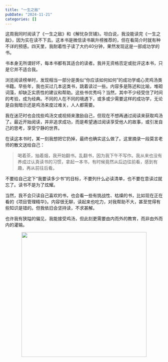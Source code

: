 ```yaml
---
title: "一生之敌"
pubDate: "2024-11-21"
categories: []
---
```


这周我同时阅读了《一生之敌》和《解忧杂货铺》。坦白说，我没能读完《一生之敌》，因为实在读不下去。这本书是微信读书飙升榜推荐的，但在看简介时就有种不详的预感。四天里，我耐着性子读了大约40分钟，果然发现这是一部成功学的书。

书本身无所谓好坏，每本书都有其适合的读者。我并无资格否定或批评这本书，只是它并不适合我。

浏览阅读榜单时，发现相当一部分是类似“你应该如何如何”的成功学或心灵鸡汤类书籍。早些年，我也买过几本这类书，跳着读过一些。内容多是陈述和比喻，堆砌词藻，却缺乏实质性的建议和帮助。这些书优秀吗？当然，其中不少经受住了时间的考验，成为经典。不同的人在不同的境遇下，或多或少需要这样的成功学，无论是自我暗示还是鸡汤来度过难关，人人都需要。

我在迷茫时也会找些鸡汤文或视频来激励自己，但现在不想再通过阅读来获取鸡汤了。最近开始阅读，并非追求成功，而是希望通过阅读享受他人的故事，或引发自己的思考，享受宁静的世界。

在读这本书时，某一刻我想把它扔掉，最终也确实这么做了。这里摘录一段莫言老师的散文送给自己：

> 喝着茶，抽着烟，我开始翻书。乱翻书，因为我下午不写作。我从来也没有养成过认真读书的习惯，拿起一本书，有时候竟然从后边往前看，感到有趣，再从前往后看。

不要给自己定下“我要读多少书”的目标，不要列什么必读清单，也不要在意读过就忘了。读书不是为了炫耀。

当然，我不会只读自己喜欢的书，也会看一些有挑战性、枯燥的书，比如现在正在看的《项目管理精华》。内容很无聊，读起来也吃力，对我帮助不大，甚至觉得有些知识是错的。但我依旧会坚持读，不求甚解。

也许我有狭隘的偏见，我能接受鸡汤，但此刻更需要由内而外的教育，而非由外而内的灌输。

<figure class="half"  align="center">
<img src = "https://img.beyondxin.top/202411261015163.jpg" width=400>
</figure>


